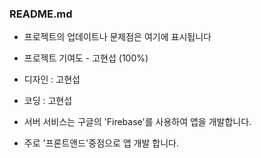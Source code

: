 ### README.md

- 프로젝트의 업데이트나 문제점은 여기에 표시됩니다
- 프로젝트 기여도 - 고현섭 (100%)
- 디자인 : 고현섭
- 코딩 : 고현섭

- 서버 서비스는 구글의 'Firebase'를 사용하여 앱을 개발합니다.
- 주로 '프론트앤드'중점으로 앱 개발 합니다.
